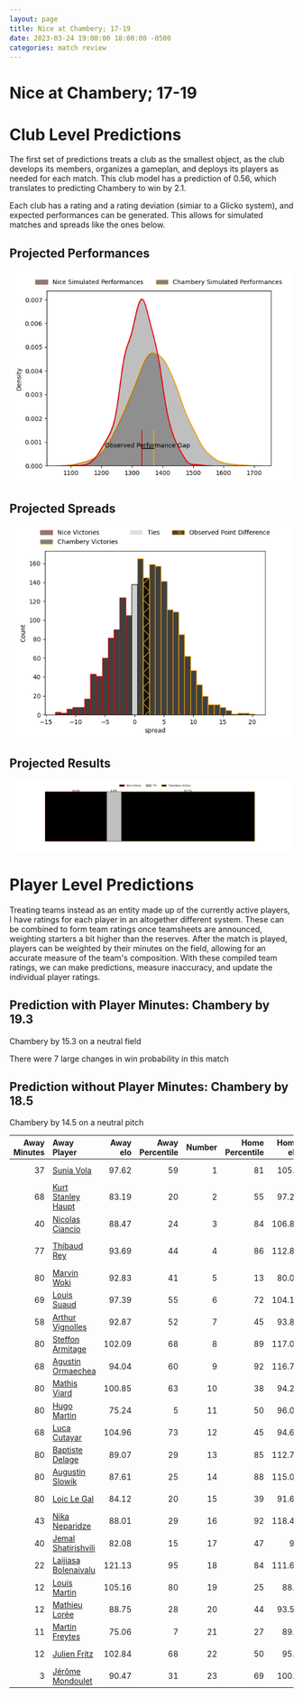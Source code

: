 ```yaml
---  
layout: page  
title: Nice at Chambery; 17-19  
date: 2023-03-24 19:00:00 18:00:00 -0500  
categories: match review  
---
```

# Nice at Chambery; 17-19

# Club Level Predictions


The first set of predictions treats a club as the smallest object, as the club develops its members, organizes a gameplan, and deploys its players as needed for each match. This club model has a prediction of 0.56, which translates to predicting Chambery to win by 2.1.

Each club has a rating and a rating deviation (simiar to a Glicko system), and expected performances can be generated. This allows for simulated matches and spreads like the ones below.
## Projected Performances


![Projected Performances](plots/performances_2023-03-24-Chambery-Nice.png)
## Projected Spreads


![Projected Spreads](plots/spreads_2023-03-24-Chambery-Nice.png)
## Projected Results


![Projected Results](plots/resultbar_2023-03-24-Chambery-Nice.png)
# Player Level Predictions


Treating teams instead as an entity made up of the currently active players, I have ratings for each player in an altogether different system. These can be combined to form team ratings once teamsheets are announced, weighting starters a bit higher than the reserves. After the match is played, players can be weighted by their minutes on the field, allowing for an accurate measure of the team's composition. With these compiled team ratings, we can make predictions, measure inaccuracy, and update the individual player ratings.
## Prediction with Player Minutes: Chambery by 19.3


Chambery by 15.3 on a neutral field

There were 7 large changes in win probability in this match
## Prediction without Player Minutes: Chambery by 18.5


Chambery by 14.5 on a neutral pitch



|   Away Minutes | Away Player                                                             |   Away elo |   Away Percentile |   Number |   Home Percentile |   Home elo | Home Player                                                             |   Home Minutes |
|---------------:|:------------------------------------------------------------------------|-----------:|------------------:|---------:|------------------:|-----------:|:------------------------------------------------------------------------|---------------:|
|             37 | [Sunia Vola](..//playerfiles//SuniaVola_cleaned.md)                     |      97.62 |                59 |        1 |                81 |     105.3  | [Géraud Clermont](..//playerfiles//GéraudClermont_cleaned.md)           |             65 |
|             68 | [Kurt Stanley Haupt](..//playerfiles//KurtStanleyHaupt_cleaned.md)      |      83.19 |                20 |        2 |                55 |      97.22 | [Julien Primault](..//playerfiles//JulienPrimault_cleaned.md)           |             65 |
|             40 | [Nicolas Ciancio](..//playerfiles//NicolasCiancio_cleaned.md)           |      88.47 |                24 |        3 |                84 |     106.87 | [Giorgi Pertaia](..//playerfiles//GiorgiPertaia_cleaned.md)             |             73 |
|             77 | [Thibaud Rey](..//playerfiles//ThibaudRey_cleaned.md)                   |      93.69 |                44 |        4 |                86 |     112.88 | [Jean-Baptiste Grenod](..//playerfiles//Jean-BaptisteGrenod_cleaned.md) |             80 |
|             80 | [Marvin Woki](..//playerfiles//MarvinWoki_cleaned.md)                   |      92.83 |                41 |        5 |                13 |      80.02 | [Romain Guyot](..//playerfiles//RomainGuyot_cleaned.md)                 |             80 |
|             69 | [Louis Suaud](..//playerfiles//LouisSuaud_cleaned.md)                   |      97.39 |                55 |        6 |                72 |     104.15 | [Matheo Triki](..//playerfiles//MatheoTriki_cleaned.md)                 |             58 |
|             58 | [Arthur Vignolles](..//playerfiles//ArthurVignolles_cleaned.md)         |      92.87 |                52 |        7 |                45 |      93.89 | [Colin Lebian](..//playerfiles//ColinLebian_cleaned.md)                 |             73 |
|             80 | [Steffon Armitage](..//playerfiles//SteffonArmitage_cleaned.md)         |     102.09 |                68 |        8 |                89 |     117.05 | [Thomas Coignat](..//playerfiles//ThomasCoignat_cleaned.md)             |             80 |
|             68 | [Agustin Ormaechea](..//playerfiles//AgustinOrmaechea_cleaned.md)       |      94.04 |                60 |        9 |                92 |     116.76 | [Thibault Dufau](..//playerfiles//ThibaultDufau_cleaned.md)             |             71 |
|             80 | [Mathis Viard](..//playerfiles//MathisViard_cleaned.md)                 |     100.85 |                63 |       10 |                38 |      94.29 | [Victor Pisano](..//playerfiles//VictorPisano_cleaned.md)               |             80 |
|             80 | [Hugo Martin](..//playerfiles//HugoMartin_cleaned.md)                   |      75.24 |                 5 |       11 |                50 |      96.09 | [Maewen Sao](..//playerfiles//MaewenSao_cleaned.md)                     |             80 |
|             68 | [Luca Cutayar](..//playerfiles//LucaCutayar_cleaned.md)                 |     104.96 |                73 |       12 |                45 |      94.65 | [Mickael Blanc](..//playerfiles//MickaelBlanc_cleaned.md)               |             80 |
|             80 | [Baptiste Delage](..//playerfiles//BaptisteDelage_cleaned.md)           |      89.07 |                29 |       13 |                85 |     112.76 | [Vereniki Goneva](..//playerfiles//VerenikiGoneva_cleaned.md)           |             80 |
|             80 | [Augustin Slowik](..//playerfiles//AugustinSlowik_cleaned.md)           |      87.61 |                25 |       14 |                88 |     115.07 | [Arthur Nennig](..//playerfiles//ArthurNennig_cleaned.md)               |             58 |
|             80 | [Loic Le Gal](..//playerfiles//LoicLeGal_cleaned.md)                    |      84.12 |                20 |       15 |                39 |      91.67 | [Jules Dorrival](..//playerfiles//JulesDorrival_cleaned.md)             |             59 |
|             43 | [Nika Neparidze](..//playerfiles//NikaNeparidze_cleaned.md)             |      88.01 |                29 |       16 |                92 |     118.49 | [Corentin Astier](..//playerfiles//CorentinAstier_cleaned.md)           |             22 |
|             40 | [Jemal Shatirishvili](..//playerfiles//JemalShatirishvili_cleaned.md)   |      82.08 |                15 |       17 |                47 |      96    | [Thibault Moreno](..//playerfiles//ThibaultMoreno_cleaned.md)           |             22 |
|             22 | [Laijiasa Bolenaivalu](..//playerfiles//LaijiasaBolenaivalu_cleaned.md) |     121.13 |                95 |       18 |                84 |     111.61 | [Thomas Hecquet](..//playerfiles//ThomasHecquet_cleaned.md)             |             21 |
|             12 | [Louis Martin](..//playerfiles//LouisMartin_cleaned.md)                 |     105.16 |                80 |       19 |                25 |      88.4  | [Luka Begic](..//playerfiles//LukaBegic_cleaned.md)                     |             15 |
|             12 | [Mathieu Lorée](..//playerfiles//MathieuLorée_cleaned.md)               |      88.75 |                28 |       20 |                44 |      93.53 | [Fabio Gonzalez](..//playerfiles//FabioGonzalez_cleaned.md)             |             15 |
|             11 | [Martin Freytes](..//playerfiles//MartinFreytes_cleaned.md)             |      75.06 |                 7 |       21 |                27 |      89.3  | [Dylan Nocete](..//playerfiles//DylanNocete_cleaned.md)                 |              9 |
|             12 | [Julien Fritz](..//playerfiles//JulienFritz_cleaned.md)                 |     102.84 |                68 |       22 |                50 |      95.6  | [Steevy Cerqueira](..//playerfiles//SteevyCerqueira_cleaned.md)         |              7 |
|              3 | [Jérôme Mondoulet](..//playerfiles//JérômeMondoulet_cleaned.md)         |      90.47 |                31 |       23 |                69 |     100.5  | [Nail Audoire](..//playerfiles//NailAudoire_cleaned.md)                 |              7 |

